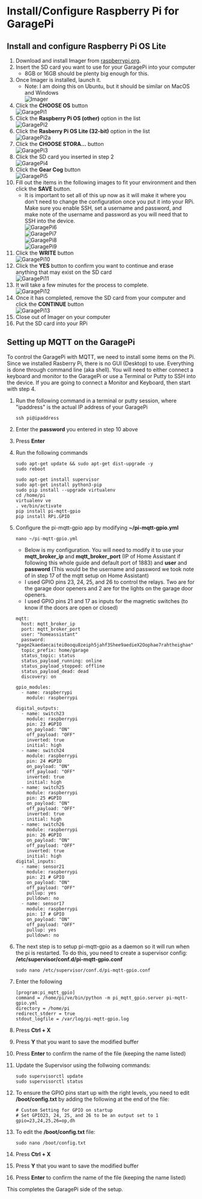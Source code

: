 # Install/Configure Raspberry Pi for GaragePi

## Install and configure Raspberry Pi OS Lite

1. Download and install Imager from [raspberrypi.org](https://www.raspberrypi.com/software).
2. Insert the SD card you want to use for your GaragePi into your computer
    - 8GB or 16GB should be plenty big enough for this.
3. Once Imager is installed, launch it.
    - Note: I am doing this on Ubuntu, but it should be similar on MacOS and Windows  
    ![Imager](./images/Imager.png)
4. Click the **CHOOSE OS** button  
    ![GaragePi1](./images/GaragePi1.png)
5. Click the **Raspberry Pi OS (other)** option in the list  
    ![GaragePi2](./images/GaragePi2.png)
6. Click the **Rasberry Pi OS Lite (32-bit)** option in the list  
    ![GaragePi2a](./images/GaragePi2a.png)
7. Click the **CHOOSE STORA...** button  
    ![GaragePi3](./images/GaragePi3.png)
8. Click the SD card you inserted in step 2  
    ![GaragePi4](./images/GaragePi4.png)
9. Click the **Gear Cog** button  
    ![GaragePi5](./images/GaragePi5.png)
10. Fill out the items in the following images to fit your environment and then click the **SAVE** button.
    - It is important to set all of this up now as it will make it where you don't need to change the configuration once you put it into your RPi.  Make sure you enable SSH, set a username and password, and make note of the username and password as you will need that to SSH into the device.  
  ![GaragePi6](./images/GaragePi6.png)  
  ![GaragePi7](./images/GaragePi7.png)  
  ![GaragePi8](./images/GaragePi8.png)  
  ![GaragePi9](./images/GaragePi9.png)  
11. Click the **WRITE** button  
    ![GaragePi10](./images/GaragePi10.png)
12. Click the **YES** button to confirm you want to continue and erase anything that may exist on the SD card  
    ![GaragePi11](./images/GaragePi11.png)
13. It will take a few minutes for the process to complete.  
    ![GaragePi12](./images/GaragePi12.png)
14. Once it has completed, remove the SD card from your computer and click the **CONTINUE** button  
    ![GaragePi13](./images/GaragePi13.png)
15. Close out of Imager on your computer
16. Put the SD card into your RPi

## Setting up MQTT on the GaragePi

To control the GaragePi with MQTT, we need to install some items on the Pi.  Since we installed Rasberry Pi, there is no GUI (Desktop) to use.  Everything is done through command line (aka shell).  You will need to either connect a keyboard and monitor to the GaragePi or use a Terminal or Putty to SSH into the device.  If you are going to connect a Monitor and Keyboard, then start with step 4.

1. Run the following command in a terminal or putty session, where "ipaddress" is the actual IP address of your GaragePi

    ``` shell
    ssh pi@ipaddress
    ```

2. Enter the **password** you entered in step 10 above
3. Press **Enter**
4. Run the following commands

    ``` shell
    sudo apt-get update && sudo apt-get dist-upgrade -y
    sudo reboot
    ```
    
    ``` shell
    sudo apt-get install supervisor
    sudo apt-get install python3-pip
    sudo pip install --upgrade virtualenv
    cd /home/pi
    virtualenv ve
    . ve/bin/activate
    pip install pi-mqtt-gpio
    pip install RPi.GPIO
    ```

5. Configure the pi-mqtt-gpio app by modifying **~/pi-mqtt-gpio.yml**

    ``` shell
    nano ~/pi-mqtt-gpio.yml
    ```

    - Below is my configuration.  You will need to modify it to use your **mqtt_broker_ip** and **mqtt_broker_port** (IP of Home Assistant if following this whole guide and default port of 1883) and **user** and **password** (This would be the username and password we took note of in step 17 of the mqtt setup on Home Assistant)
    - I used GPIO pins 23, 24, 25, and 26 to control the relays.  Two are for the garage door openers and 2 are for the lights on the garage door openers.
    - I used GPIO pins 21 and 17 as inputs for the magnetic switches (to know if the doors are open or closed)

    ``` shell
    mqtt:
      host: mqtt_broker_ip
      port: mqtt_broker_port
      user: "homeassistant"
      password: "page2kaedaecaitei0ooqu8zeiph5jahf3Shee9aedieX2Oophae7rahtheighae"
      topic_prefix: home/garage
      status_topic: status
      status_payload_running: online
      status_payload_stopped: offline
      status_payload_dead: dead
      discovery: on
    
    gpio_modules:
      - name: raspberrypi
        module: raspberrypi
    
    digital_outputs:
      - name: switch23
        module: raspberrypi
        pin: 23 #GPIO 
        on_payload: "ON"
        off_payload: "OFF"
        inverted: true
        initial: high
      - name: switch24
        module: raspberrypi
        pin: 24 #GPIO 
        on_payload: "ON"
        off_payload: "OFF"
        inverted: true
        initial: high
      - name: switch25
        module: raspberrypi
        pin: 25 #GPIO 
        on_payload: "ON"
        off_payload: "OFF"
        inverted: true
        initial: high
      - name: switch26
        module: raspberrypi
        pin: 26 #GPIO 
        on_payload: "ON"
        off_payload: "OFF"
        inverted: true
        initial: high
    digital_inputs:
      - name: sensor21
        module: raspberrypi
        pin: 21 # GPIO 
        on_payload: "ON"
        off_payload: "OFF"
        pullup: yes
        pulldown: no
      - name: sensor17
        module: raspberrypi
        pin: 17 # GPIO 
        on_payload: "ON"
        off_payload: "OFF"
        pullup: yes
        pulldown: no
    ```

6. The next step is to setup pi-mqtt-gpio as a daemon so it will run when the pi is restarted.  To do this, you need to create a supervisor config: **/etc/supervisor/conf.d/pi-mqtt-gpio.conf**

    ``` shell
    sudo nano /etc/supervisor/conf.d/pi-mqtt-gpio.conf
    ```

7. Enter the following

    ``` shell
    [program:pi_mqtt_gpio]
    command = /home/pi/ve/bin/python -m pi_mqtt_gpio.server pi-mqtt-gpio.yml
    directory = /home/pi
    redirect_stderr = true
    stdout_logfile = /var/log/pi-mqtt-gpio.log
    ```

8. Press **Ctrl + X**
9. Press **Y** that you want to save the modified buffer
10. Press **Enter** to confirm the name of the file (keeping the name listed)
11. Update the Supervisor using the follwoing commands:

    ``` shell
    sudo supervisorctl update
    sudo supervisorctl status
    ```

12. To ensure the GPIO pins start up with the right levels, you need to edit **/boot/config.txt** by adding the following at the end of the file:

    ``` shell
    # Custom Setting for GPIO on startup
    # Set GPIO23, 24, 25, and 26 to be an output set to 1
    gpio=23,24,25,26=op,dh
    ```

13. To edit the **/boot/config.txt** file:

    ``` shell
    sudo nano /boot/config.txt
    ```

14. Press **Ctrl + X**
15. Press **Y** that you want to save the modified buffer
16. Press **Enter** to confirm the name of the file (keeping the name listed)

This completes the GaragePi side of the setup.
